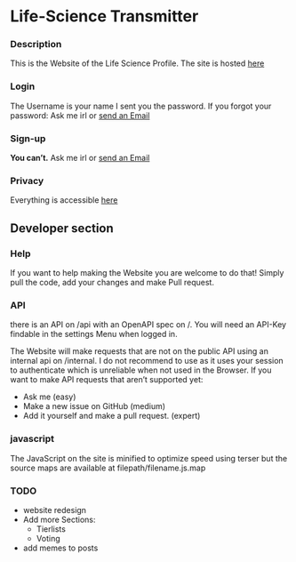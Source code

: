 # Life-Science Transmitter

### Description

This is the Website of the Life Science Profile.
The site is hosted [here](https://liscitransmitter.live)

### Login

The Username is your name
I sent you the password.
If you forgot your password: Ask me irl or <a href="mailto:admin@liscitransmitter.live">send an Email</a>

### Sign-up

**You can’t.**
Ask me irl or <a href="mailto:admin@liscitransmitter.live">send an Email</a>

### Privacy

Everything is accessible [here](https://liscitransmitter.live/about)

## Developer section

### Help

If you want to help making the Website you are welcome to do that!
Simply pull the code, add your changes and make Pull request.

### API

there is an API on /api with an OpenAPI spec on /.
You will need an API-Key findable in the settings Menu when logged in.

The Website will make requests that are not on the public API using an internal api on /internal. I do not recommend to use as it uses your session to authenticate which is unreliable when not used in the Browser. If you want to make API requests that aren’t supported yet:
- Ask me (easy)
- Make a new issue on GitHub (medium)
- Add it yourself and make a pull request. (expert)

### javascript

The JavaScript on the site is minified to optimize speed using terser but the source maps are available at filepath/filename.js.map

### TODO

- website redesign
- Add more Sections:
  - Tierlists
  - Voting
- add memes to posts
